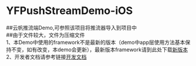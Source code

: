 # YFPushStreamDemo-iOS
##云帆推流端Demo,可参照该项目将推流器导入到项目中</br>
##由于文件较大，文件为压缩文件 </br>
1、本Demo中使用的framework不是最新的版本（demo中app层使用方法基本保持不变，如有改变，本demo会更新），最新版本framework请到此处下载[新版本](https://github.com/YfCloudKit/YFPushStreamKit-iOS)</br>
2、开发者文档请参考链接[开发文档](http://www.yfcloud.com)</br>
